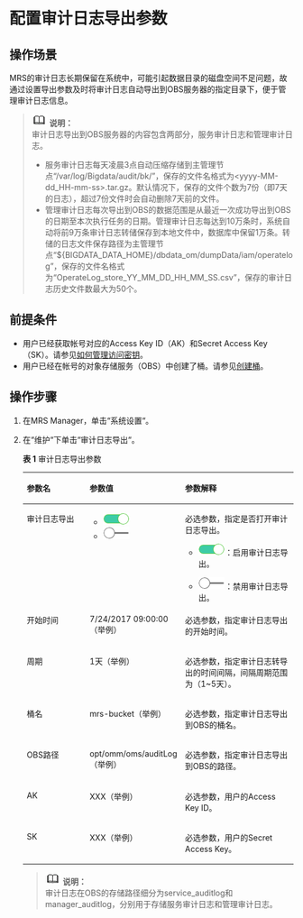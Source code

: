 # 配置审计日志导出参数<a name="ZH-CN_TOPIC_0173397574"></a>

## 操作场景<a name="section23966615171256"></a>

MRS的审计日志长期保留在系统中，可能引起数据目录的磁盘空间不足问题，故通过设置导出参数及时将审计日志自动导出到OBS服务器的指定目录下，便于管理审计日志信息。

>![](public_sys-resources/icon-note.gif) **说明：**   
>审计日志导出到OBS服务器的内容包含两部分，服务审计日志和管理审计日志。  
>-   服务审计日志每天凌晨3点自动压缩存储到主管理节点“/var/log/Bigdata/audit/bk/”，保存的文件名格式为<yyyy-MM-dd\_HH-mm-ss\>.tar.gz。默认情况下，保存的文件个数为7份（即7天的日志），超过7份文件时会自动删除7天前的文件。  
>-   管理审计日志每次导出到OBS的数据范围是从最近一次成功导出到OBS的日期至本次执行任务的日期。管理审计日志每达到10万条时，系统自动将前9万条审计日志转储保存到本地文件中，数据库中保留1万条。转储的日志文件保存路径为主管理节点“$\{BIGDATA\_DATA\_HOME\}/dbdata\_om/dumpData/iam/operatelog”，保存的文件名格式为“OperateLog\_store\_YY\_MM\_DD\_HH\_MM\_SS.csv”，保存的审计日志历史文件数最大为50个。  

## 前提条件<a name="section558878317137"></a>

-   用户已经获取帐号对应的Access Key ID（AK）和Secret Access Key（SK）。请参见[如何管理访问密钥](https://support.huaweicloud.com/usermanual-ca/zh-cn_topic_0046606340.html)。
-   用户已经在帐号的对象存储服务（OBS）中创建了桶。请参见[创建桶](https://support.huaweicloud.com/usermanual-obs/zh-cn_topic_0045829050.html)。

## 操作步骤<a name="section27949047171415"></a>

1.  在MRS Manager，单击“系统设置“。
2.  在“维护“下单击“审计日志导出“。

    **表 1**  审计日志导出参数

    <a name="table59139916171458"></a>
    <table><thead align="left"><tr id="row13611619171458"><th class="cellrowborder" valign="top" width="25%" id="mcps1.2.4.1.1"><p id="p28799367171458"><a name="p28799367171458"></a><a name="p28799367171458"></a><strong id="b63447693172950"><a name="b63447693172950"></a><a name="b63447693172950"></a>参数名</strong></p>
    </th>
    <th class="cellrowborder" valign="top" width="30%" id="mcps1.2.4.1.2"><p id="p51047354171458"><a name="p51047354171458"></a><a name="p51047354171458"></a><strong id="b38989523172950"><a name="b38989523172950"></a><a name="b38989523172950"></a>参数值</strong></p>
    </th>
    <th class="cellrowborder" valign="top" width="45%" id="mcps1.2.4.1.3"><p id="p41195047171458"><a name="p41195047171458"></a><a name="p41195047171458"></a><strong id="b4034801172950"><a name="b4034801172950"></a><a name="b4034801172950"></a>参数解释</strong></p>
    </th>
    </tr>
    </thead>
    <tbody><tr id="row48464500171458"><td class="cellrowborder" valign="top" width="25%" headers="mcps1.2.4.1.1 "><p id="p33310409171458"><a name="p33310409171458"></a><a name="p33310409171458"></a>审计日志导出</p>
    </td>
    <td class="cellrowborder" valign="top" width="30%" headers="mcps1.2.4.1.2 "><a name="ul13788623171458"></a><a name="ul13788623171458"></a><ul id="ul13788623171458"><li><a name="image1734753115489"></a><a name="image1734753115489"></a><span><img id="image1734753115489" src="figures/icon_mrs_enable_hec.png"></span>&nbsp;</li><li><a name="image74681446163813"></a><a name="image74681446163813"></a><span><img id="image74681446163813" src="figures/icon_mrs_disable_hec.png"></span>&nbsp;</li></ul>
    </td>
    <td class="cellrowborder" valign="top" width="45%" headers="mcps1.2.4.1.3 "><p id="p4410636171458"><a name="p4410636171458"></a><a name="p4410636171458"></a>必选参数，指定是否打开审计日志导出。</p>
    <a name="ul65127808163921"></a><a name="ul65127808163921"></a><ul id="ul65127808163921"><li><a name="image7850219134016"></a><a name="image7850219134016"></a><span><img id="image7850219134016" src="figures/icon_mrs_enable_hec.png"></span>：启用审计日志导出。</li></ul>
    <a name="ul39695732171458"></a><a name="ul39695732171458"></a><ul id="ul39695732171458"><li><a name="image152485235354"></a><a name="image152485235354"></a><span><img id="image152485235354" src="figures/icon_mrs_disable_hec.png"></span>：禁用审计日志导出。</li></ul>
    </td>
    </tr>
    <tr id="row14268268171458"><td class="cellrowborder" valign="top" width="25%" headers="mcps1.2.4.1.1 "><p id="p14879036171458"><a name="p14879036171458"></a><a name="p14879036171458"></a>开始时间</p>
    </td>
    <td class="cellrowborder" valign="top" width="30%" headers="mcps1.2.4.1.2 "><p id="p195780479823"><a name="p195780479823"></a><a name="p195780479823"></a>7/24/2017 09:00:00（举例）</p>
    </td>
    <td class="cellrowborder" valign="top" width="45%" headers="mcps1.2.4.1.3 "><p id="p26868368171458"><a name="p26868368171458"></a><a name="p26868368171458"></a>必选参数，指定审计日志导出的开始时间。</p>
    </td>
    </tr>
    <tr id="row55491030171458"><td class="cellrowborder" valign="top" width="25%" headers="mcps1.2.4.1.1 "><p id="p65588417171458"><a name="p65588417171458"></a><a name="p65588417171458"></a>周期</p>
    </td>
    <td class="cellrowborder" valign="top" width="30%" headers="mcps1.2.4.1.2 "><p id="p11061565171458"><a name="p11061565171458"></a><a name="p11061565171458"></a>1天（举例）</p>
    </td>
    <td class="cellrowborder" valign="top" width="45%" headers="mcps1.2.4.1.3 "><p id="p23571569171458"><a name="p23571569171458"></a><a name="p23571569171458"></a>必选参数，指定审计日志转导出的时间间隔，间隔周期范围为（1~5天）。</p>
    </td>
    </tr>
    <tr id="row10817536171458"><td class="cellrowborder" valign="top" width="25%" headers="mcps1.2.4.1.1 "><p id="p3805244171458"><a name="p3805244171458"></a><a name="p3805244171458"></a>桶名</p>
    </td>
    <td class="cellrowborder" valign="top" width="30%" headers="mcps1.2.4.1.2 "><p id="p39789381171458"><a name="p39789381171458"></a><a name="p39789381171458"></a>mrs-bucket（举例）</p>
    </td>
    <td class="cellrowborder" valign="top" width="45%" headers="mcps1.2.4.1.3 "><p id="p1714434171458"><a name="p1714434171458"></a><a name="p1714434171458"></a>必选参数，指定审计日志导出到OBS的桶名。</p>
    </td>
    </tr>
    <tr id="row15429912171458"><td class="cellrowborder" valign="top" width="25%" headers="mcps1.2.4.1.1 "><p id="p41863359171458"><a name="p41863359171458"></a><a name="p41863359171458"></a>OBS路径</p>
    </td>
    <td class="cellrowborder" valign="top" width="30%" headers="mcps1.2.4.1.2 "><p id="p35488910171458"><a name="p35488910171458"></a><a name="p35488910171458"></a>opt/omm/oms/auditLog（举例）</p>
    </td>
    <td class="cellrowborder" valign="top" width="45%" headers="mcps1.2.4.1.3 "><p id="p56029486171458"><a name="p56029486171458"></a><a name="p56029486171458"></a>必选参数，指定审计日志导出到OBS的路径。</p>
    </td>
    </tr>
    <tr id="row34503332171458"><td class="cellrowborder" valign="top" width="25%" headers="mcps1.2.4.1.1 "><p id="p43306496171458"><a name="p43306496171458"></a><a name="p43306496171458"></a>AK</p>
    </td>
    <td class="cellrowborder" valign="top" width="30%" headers="mcps1.2.4.1.2 "><p id="p18165248171458"><a name="p18165248171458"></a><a name="p18165248171458"></a>XXX（举例）</p>
    </td>
    <td class="cellrowborder" valign="top" width="45%" headers="mcps1.2.4.1.3 "><p id="p62098956171458"><a name="p62098956171458"></a><a name="p62098956171458"></a>必选参数，用户的Access Key ID。</p>
    </td>
    </tr>
    <tr id="row22019699171458"><td class="cellrowborder" valign="top" width="25%" headers="mcps1.2.4.1.1 "><p id="p38765181171458"><a name="p38765181171458"></a><a name="p38765181171458"></a>SK</p>
    </td>
    <td class="cellrowborder" valign="top" width="30%" headers="mcps1.2.4.1.2 "><p id="p52971976171458"><a name="p52971976171458"></a><a name="p52971976171458"></a>XXX（举例）</p>
    </td>
    <td class="cellrowborder" valign="top" width="45%" headers="mcps1.2.4.1.3 "><p id="p62871676171458"><a name="p62871676171458"></a><a name="p62871676171458"></a>必选参数，用户的Secret Access Key。</p>
    </td>
    </tr>
    </tbody>
    </table>

    >![](public_sys-resources/icon-note.gif) **说明：**   
    >审计日志在OBS的存储路径细分为service\_auditlog和manager\_auditlog，分别用于存储服务审计日志和管理审计日志。  



